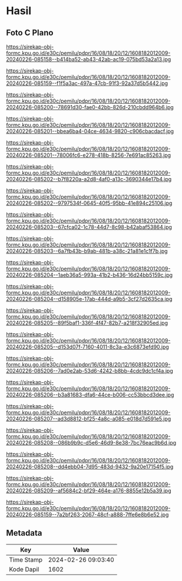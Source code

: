 # Hasil

## Foto C Plano

https://sirekap-obj-formc.kpu.go.id/e30c/pemilu/pdpr/16/08/18/20/12/1608182012009-20240226-085158--b414ba52-ab43-42ab-ac19-075bd53a2a13.jpg

https://sirekap-obj-formc.kpu.go.id/e30c/pemilu/pdpr/16/08/18/20/12/1608182012009-20240226-085159--f1f5a3ac-497a-47cb-91f3-92a37d5b5442.jpg

https://sirekap-obj-formc.kpu.go.id/e30c/pemilu/pdpr/16/08/18/20/12/1608182012009-20240226-085200--78691d30-fae0-42bb-826d-210cbdd964b6.jpg

https://sirekap-obj-formc.kpu.go.id/e30c/pemilu/pdpr/16/08/18/20/12/1608182012009-20240226-085201--bbea6ba4-04ce-4634-9820-c906cbacdacf.jpg

https://sirekap-obj-formc.kpu.go.id/e30c/pemilu/pdpr/16/08/18/20/12/1608182012009-20240226-085201--78006fc6-e278-418b-8256-7e691ac85263.jpg

https://sirekap-obj-formc.kpu.go.id/e30c/pemilu/pdpr/16/08/18/20/12/1608182012009-20240226-085202--b7f8220a-a2d8-4af0-a13c-3690344e17b4.jpg

https://sirekap-obj-formc.kpu.go.id/e30c/pemilu/pdpr/16/08/18/20/12/1608182012009-20240226-085202--9797534f-0645-40f5-95bb-41e894c25106.jpg

https://sirekap-obj-formc.kpu.go.id/e30c/pemilu/pdpr/16/08/18/20/12/1608182012009-20240226-085203--67cfca02-1c78-44d7-8c98-b42abaf53864.jpg

https://sirekap-obj-formc.kpu.go.id/e30c/pemilu/pdpr/16/08/18/20/12/1608182012009-20240226-085203--6a7fb43b-b9ab-481b-a38c-21a81e1c1f7b.jpg

https://sirekap-obj-formc.kpu.go.id/e30c/pemilu/pdpr/16/08/18/20/12/1608182012009-20240226-085204--1aeb36a5-993a-41b2-b436-16d24bb5159c.jpg

https://sirekap-obj-formc.kpu.go.id/e30c/pemilu/pdpr/16/08/18/20/12/1608182012009-20240226-085204--d158905e-17ab-444d-a9b5-3cf27d2635ca.jpg

https://sirekap-obj-formc.kpu.go.id/e30c/pemilu/pdpr/16/08/18/20/12/1608182012009-20240226-085205--89f5baf1-336f-4f47-82b7-a218f32905ed.jpg

https://sirekap-obj-formc.kpu.go.id/e30c/pemilu/pdpr/16/08/18/20/12/1608182012009-20240226-085205--d153d07f-7160-4011-8c3a-e3c6873efd90.jpg

https://sirekap-obj-formc.kpu.go.id/e30c/pemilu/pdpr/16/08/18/20/12/1608182012009-20240226-085206--7ad0e2ab-53d6-4242-b8bb-4cdc9dc1cf4a.jpg

https://sirekap-obj-formc.kpu.go.id/e30c/pemilu/pdpr/16/08/18/20/12/1608182012009-20240226-085206--b3a81683-dfa6-44ce-b006-cc53bbcd3dee.jpg

https://sirekap-obj-formc.kpu.go.id/e30c/pemilu/pdpr/16/08/18/20/12/1608182012009-20240226-085207--ad3d8812-bf25-4a8c-a085-e018d7d591e5.jpg

https://sirekap-obj-formc.kpu.go.id/e30c/pemilu/pdpr/16/08/18/20/12/1608182012009-20240226-085208--086b9b9c-d5e6-46d9-8e38-7bc76eac9b6d.jpg

https://sirekap-obj-formc.kpu.go.id/e30c/pemilu/pdpr/16/08/18/20/12/1608182012009-20240226-085208--dd4ebb04-7d95-483d-9432-9a20e17154f5.jpg

https://sirekap-obj-formc.kpu.go.id/e30c/pemilu/pdpr/16/08/18/20/12/1608182012009-20240226-085209--af5684c2-bf29-464e-a176-8855e12b5a39.jpg

https://sirekap-obj-formc.kpu.go.id/e30c/pemilu/pdpr/16/08/18/20/12/1608182012009-20240226-085159--7a2bf263-2067-48cf-a888-7ffe6e8b6e52.jpg


## Metadata

| Key        | Value               |
| ---------- | ------------------- |
| Time Stamp | 2024-02-26 09:03:40 |
| Kode Dapil | 1602                |



